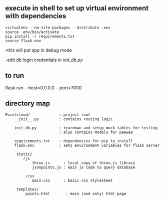 ## execute in shell to set up virtual environment with dependencies ##
```
virtualenv --no-site-packages --distribute .env
source .env/bin/activate 
pip install -r requirements.txt
source flask.env
```

-this will put app in debug mode

-edit db login credentials in *init_db.py*


## to run ##
flask run --host=0.0.0.0 --port=7000 

## directory map ##
```
Pointcloud/             : project root
    __init__.py         : contains routing logic

    init_db.py          : teardown and setup mock tables for testing
                        : also contains Models for peewee

    requirements.txt    : dependencies for pip to install
    flask.env           : sets environment variables for flask server

     static/
        /js
            three.js      : local copy of three.js library
            jsonpoints.js : main js code to query database
       
         /css    
            main.css      : basic css stylesheet
   
     templates/
         points.html       : main (and only) html page
```
